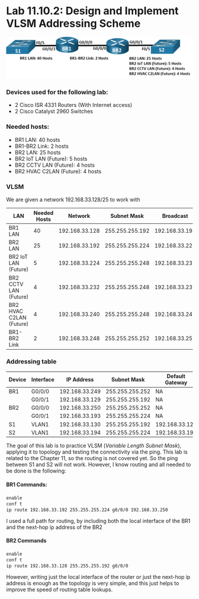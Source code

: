 # Lab 11.10.2: Design and Implement VLSM Addressing Scheme

![Topology](Pasted%20image%2020250618004838.png)
### Devices used for the following lab:
* 2 Cisco ISR 4331 Routers (With Internet access)
* 2 Cisco Catalyst 2960 Switches

### Needed hosts:
- BR1 LAN: 40 hosts
- BR1-BR2 Link: 2 hosts
- BR2 LAN: 25 hosts
- BR2 IoT LAN (Future): 5 hosts
- BR2 CCTV LAN (Future): 4 hosts
- BR2 HVAC C2LAN (Future): 4 hosts

### VLSM

We are given a network 192.168.33.128/25 to work with

| LAN                     | Needed Hosts | Network        | Subnet Mask     | Broadcast      | Usable Hosts |
| ----------------------- | ------------ | -------------- | --------------- | -------------- | ------------ |
| BR1 LAN                 | 40           | 192.168.33.128 | 255.255.255.192 | 192.168.33.191 | 62           |
| BR2 LAN                 | 25           | 192.168.33.192 | 255.255.255.224 | 192.168.33.223 | 30           |
| BR2 IoT LAN (Future)    | 5            | 192.168.33.224 | 255.255.255.248 | 192.168.33.231 | 6            |
| BR2 CCTV LAN (Future)   | 4            | 192.168.33.232 | 255.255.255.248 | 192.168.33.239 | 6            |
| BR2 HVAC C2LAN (Future) | 4            | 192.168.33.240 | 255.255.255.248 | 192.168.33.247 | 6            |
| BR1-BR2 Link            | 2            | 192.168.33.248 | 255.255.255.252 | 192.168.33.251 | 2            |

### Addressing table

| Device | Interface | IP Address     | Subnet Mask     | Default Gateway |
| ------ | --------- | -------------- | --------------- | --------------- |
| BR1    | G0/0/0    | 192.168.33.249 | 255.255.255.252 | NA              |
|        | G0/0/1    | 192.168.33.129 | 255.255.255.192 | NA              |
| BR2    | G0/0/0    | 192.168.33.250 | 255.255.255.252 | NA              |
|        | G0/0/1    | 192.168.33.193 | 255.255.255.224 | NA              |
| S1     | VLAN1     | 192.168.33.130 | 255.255.255.192 | 192.168.33.129  |
| S2     | VLAN1     | 192.168.33.194 | 255.255.255.224 | 192.168.33.193  |

The goal of this lab is to practice VLSM (*Variable Length Subnet Mask*), applying it to topology and testing the connectivity via the ping. This lab is related to the Chapter 11, so the routing is not covered yet. So the ping between S1 and S2 will not work. However, I know routing and all needed to be done is the following:

#### BR1 Commands:
```ios
enable
conf t
ip route 192.168.33.192 255.255.255.224 g0/0/0 192.168.33.250
```

I used a full path for routing, by including both the local interface of the BR1 and the next-hop ip address of the BR2

#### BR2 Commands
```ios
enable
conf t
ip route 192.168.33.128 255.255.255.192 g0/0/0
```

However, writing just the local interface of the router or just the next-hop ip address is enough as the topology is very simple, and this just helps to improve the speed of routing table lookups.